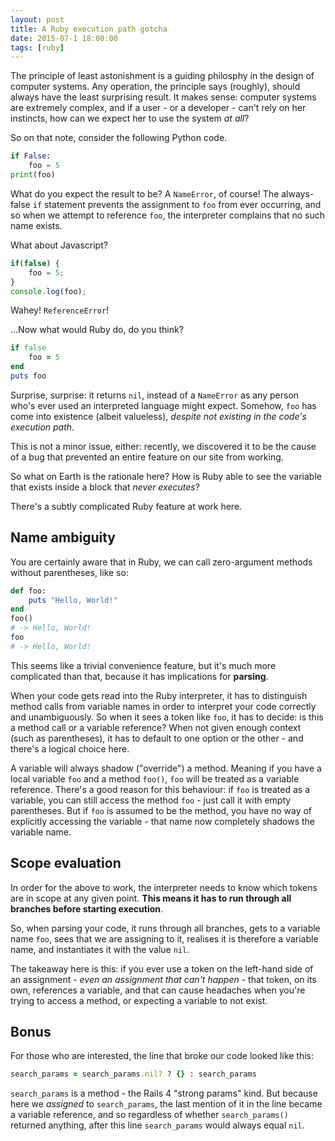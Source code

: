 ```yaml
---
layout: post
title: A Ruby execution path gotcha
date: 2015-07-1 18:00:00
tags: [ruby]
---
```

The principle of least astonishment is a guiding philosphy in the design of computer systems. Any operation, the principle says (roughly), should always have the least surprising result. It makes sense: computer systems are extremely complex, and if a user - or a developer - can't rely on her instincts, how can we expect her to use the system *at all*?

So on that note, consider the following Python code.

```python
if False:
    foo = 5
print(foo)
```

What do you expect the result to be? A `NameError`, of course! The always-false `if` statement prevents the assignment to `foo` from ever occurring, and so when we attempt to reference `foo`, the interpreter complains that no such name exists.

What about Javascript?

```javascript
if(false) {
	foo = 5;
}
console.log(foo);
```

Wahey! `ReferenceError`!

...Now what would Ruby do, do you think?

```ruby
if false
	foo = 5
end
puts foo
```

Surprise, surprise: it returns `nil`, instead of a `NameError` as any person who's ever used an interpreted language might expect. Somehow, `foo` has come into existence (albeit valueless), *despite not existing in the code's execution path*.

This is not a minor issue, either: recently, we discovered it to be the cause of a bug that prevented an entire feature on our site from working.

So what on Earth is the rationale here? How is Ruby able to see the variable that exists inside a block that *never executes*?

There's a subtly complicated Ruby feature at work here.

## Name ambiguity

You are certainly aware that in Ruby, we can call zero-argument methods without parentheses, like so:

```ruby
def foo:
    puts "Hello, World!"
end
foo()
# -> Hello, World!
foo
# -> Hello, World!
```

This seems like a trivial convenience feature, but it's much more complicated than that, because it has implications for **parsing**.

When your code gets read into the Ruby interpreter, it has to distinguish method calls from variable names in order to interpret your code correctly and unambiguously. So when it sees a token like `foo`, it has to decide: is this a method call or a variable reference? When not given enough context (such as parentheses), it has to default to one option or the other - and there's a logical choice here.

A variable will always shadow ("override") a method. Meaning if you have a local variable `foo` and a method `foo()`, `foo` will be treated as a variable reference. There's a good reason for this behaviour: if `foo` is treated as a variable, you can still access the method `foo` - just call it with empty parentheses. But if `foo` is assumed to be the method, you have no way of explicitly accessing the variable - that name now completely shadows the variable name.

## Scope evaluation

In order for the above to work, the interpreter needs to know which tokens are in scope at any given point. **This means it has to run through all branches before starting execution**.

So, when parsing your code, it runs through all branches, gets to a variable name `foo`, sees that we are assigning to it, realises it is therefore a variable name, and instantiates it with the value `nil`.

The takeaway here is this: if you ever use a token on the left-hand side of an assignment - *even an assignment that can't happen* - that token, on its own, references a variable, and that can cause headaches when you're trying to access a method, or expecting a variable to not exist.

## Bonus

For those who are interested, the line that broke our code looked like this:

```ruby
search_params = search_params.nil? ? {} : search_params
```

`search_params` is a method - the Rails 4 "strong params" kind. But because here we *assigned* to `search_params`, the last mention of it in the line became a variable reference, and so regardless of whether `search_params()` returned anything, after this line `search_params` would always equal `nil`.
